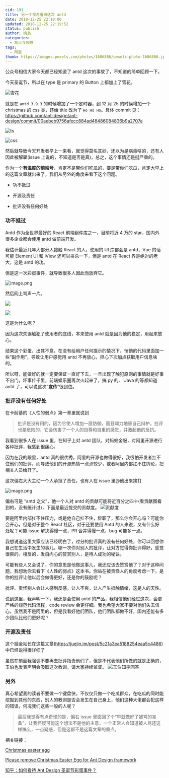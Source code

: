 ```yaml
---
cid: 191
title: 另一个视角看待这次 antd
date: 2018-12-25 22:10:00
updated: 2018-12-25 22:19:52
status: publish
author: 桃翁
categories: 
  - 观点与感想
tags: 
  - 阿里
thumb: https://images.pexels.com/photos/1686886/pexels-photo-1686886.jpeg?cs=srgb&dl=agriculture-animals-cattles-1686886.jpg&fm=jpg
---
```



公众号相信大家今天都已经知道了 antd 这次的事故了，不知道的简单回顾一下。

今天圣诞节，所以在 type 是 primary 的 Button 上都加上了雪花。

![雪花](https://upload-images.jianshu.io/upload_images/2974893-699e66f80ccb9d3d.png?imageMogr2/auto-orient/strip%7CimageView2/2/w/1240)


就是在 `antd 3.9.3` 的时候增加了一个定时器，到 12 月 25 的时候增加一个 christmas 的 css 类，还给 title 改为了 `Ho Ho Ho`。具体 commit 见：https://github.com/ant-design/ant-design/commit/00aebeb9756afecc884ad48486084836b9a2707a

![ts](https://upload-images.jianshu.io/upload_images/2974893-eaaec4416e00c938.png?imageMogr2/auto-orient/strip%7CimageView2/2/w/1240)


![css](https://upload-images.jianshu.io/upload_images/2974893-20fdb3ed70f0ea05.png?imageMogr2/auto-orient/strip%7CimageView2/2/w/1240)


然后就导致今天开发者早上一来看，就觉得莫名其妙，还以为是病毒啥的，还有人因此被解雇(issue 上说的，不知道是否是真)，总之，这个事情还是挺严重的。

作为一个**有温度的前端号**，肯定不是带你们吃瓜的，要是带你们吃瓜，肯定大早上的这篇文章就出来了，我们从另外的角度来看下这个问题。

- 功不抵过

- 开源及责任

- 批评没有任何好处

### 功不抵过

Antd 作为全世界最好的 React 前端组件库之一，目前将近 4 万的 star，国内外很多企业都会使用 antd 做前端开发。

我估计最近几年大部分人接触 React 的人，使用的 UI 库都会是 antd，Vue 的话可能 Element UI 和 iView 还可以拼杀一下，但是 antd 在 React 界是绝对的老大，这是 antd 的功。

但是这一次彩蛋事件，就导致很多人因此而放弃它。

![image.png](https://upload-images.jianshu.io/upload_images/2974893-a2002aa190f6ceb9.png?imageMogr2/auto-orient/strip%7CimageView2/2/w/1240)


然后网上骂声一片。

![](https://upload-images.jianshu.io/upload_images/2974893-970879efe31c8741.png?imageMogr2/auto-orient/strip%7CimageView2/2/w/1240)


![](https://upload-images.jianshu.io/upload_images/2974893-d4999fbda31a743a.png?imageMogr2/auto-orient/strip%7CimageView2/2/w/1240)

这是为什么呢？

因为这次失误触犯了使用者的底线，本来使用 antd 就是因为他的稳定，用起来放心。

结果这个彩蛋，出其不意，在没有给用户任何提示的情况下，悄悄的代码里面加一些“副作用”，导致让用户感觉用 antd 不再放心，担心下次加点获取用户信息啥的。

所以呀，能做好的就一定要保证一直好下去，一旦出现了触犯原则的事情就是好事不出门，坏事传千里，前端娱乐圈再次火起来了，搞 py 的、 Java 的等都知道 antd 了，可以说这次“**宣传**”很到位。

### 批评没有任何好处

在卡耐基的《人性的弱点》第一章里就说到

> 批评是没有用的，因为它使人增加一层防御，而且竭力地替自己辩护。批评也是危险的，它会伤害了一个人的自尊和自重的感觉，并激起他的反抗。

我看到很多人在 issue 里，在知乎上对 antd 团队，对蚂蚁金服，对阿里开源进行各种批评，我感到很痛心。

因为在我的眼里，antd 真的很优秀，阿里的开源也做得很好，我很怕开发者扛不住他们的批评，而导致他们的开源热情一点点较少，或者阿里内部扛不住舆论，把相关人员给开了。

这次偏右大大主动一个人承担了责任，也有人在 issue 里@他出来挨打

![image.png](https://upload-images.jianshu.io/upload_images/2974893-c180dadbaf2fac1a.png?imageMogr2/auto-orient/strip%7CimageView2/2/w/1240)

偏右可是 “antd 之父”，他一个人对 antd 的贡献可能将近百分之四十(看贡献图看到的，没有统计过)，下面是最近提交的贡献度。
![贡献度](https://upload-images.jianshu.io/upload_images/2974893-a8bf6bf02d48de20.png?imageMogr2/auto-orient/strip%7CimageView2/2/w/1240)

要是阿里内部扛不住压力，或是他自己扛不住，辞职了，那么你会开心吗？可能你会开心，但是对于整个 React 社区，对于还要使用 Antd 的人来说，又有什么好处呢？可能 issue 解决得慢一点，PR 合并得慢一点，bug 可能多一点。

我想说道这里大家应该已经明白了，过分的批评真的没有任何好处，你可以回想你自己在生活中发生的事儿，哪一次你对别人的批评，让对方觉得你批评得好，感觉很爽的。相反的，发自内心的赞赏别人，是待人成功的秘诀。

可能有些人又会说了，你的意思是他做这事儿，我还应该去赞赏他了？对于这种问题，我想劝你去看下《人性的弱点》这本书。你站在被责怪人的角度考虑一下，是你的批评让他以后会做得更好，还是你的鼓励呢？

批评、责怪别人会让人感到反感，让人不爽，让人产生抵触情绪，这是人的天性。

说到这里，我声明一下，我还是会使用 antd 的产品，我相信他们经过这次，会更严格的规范代码流程，code review 会更仔细。我也希望大家不要对他们失去信心，虽然我不是阿里的，但是我看好他们团队，他们团队都做不好，国内还能有多少团队比他们更好呢？

### 开源及责任

这个掘金站长在这篇文章(https://juejin.im/post/5c21a3ea5188254eaa5c4486)中已经说得很详细了

虽然在前面我强调不要再去批评指责他们了，但是不代表他们所做的就是正确的，玉伯也发表声明会吸取这次教训，请大家持续监督。
![玉伯知乎回答](https://upload-images.jianshu.io/upload_images/2974893-fc536ee3e8e9f3f8.png?imageMogr2/auto-orient/strip%7CimageView2/2/w/1240)

### 另外
真心希望我的读者不要做一个键盘侠，不仅仅只做一个吃瓜群众，在吃瓜的同时能挖掘到其他的东西，别人的教训是否会发生在自己身上，他们这种大佬都会犯这样的错误，何况我们这些一般的人呢？

> 最后我觉得有点奇怪的是，偏右 issue 里面回了个“早就做好了被骂的准备”，让我怀疑可能这个想法不是他的主意，一个正常人会知道被人骂还这样搞么，一点疑惑，但是这都不是这篇文章的重点。

相关链接：

[Christmas easter egg](https://github.com/ant-design/ant-design/issues/13098)

[Please remove Christmas Easter Egg for Ant Design framework](https://github.com/ant-design/ant-design/issues/13818)

[知乎：如何看待 Ant Design 圣诞节彩蛋事件？](https://www.zhihu.com/question/306858501)